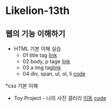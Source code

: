 # Likelion-13th


## 웹의 기능 이해하기
* HTML 기본 이해 실습
  * 01 title tag [link](https://github.com/Jeonyeseul02/Likelion-13th/blob/main/web_html/01_html_title.html)
  * 02 body, p tage [link](https://github.com/Jeonyeseul02/Likelion-13th/blob/main/web_html/02_html_body_p.html)
  * 03 a img tag[link](https://github.com/Jeonyeseul02/Likelion-13th/blob/main/web_html/03_html_link_img.html)
  * 04 div, span, ul, ol, li [code](https://github.com/Jeonyeseul02/Likelion-13th/blob/main/web_html/04_html.div_span.html)
  
*css 기본 이해
 * Toy Project - 나의 사진 갤러리 [이동]([https://jeonyeseul02.github.io/Likelion-13th/]/02_css.gallery/14_img_gallery.html) [code](https://github.com/Jeonyeseul02/Likelion-13th/blob/main/02_css.gallery/14_img_gallery.html)
